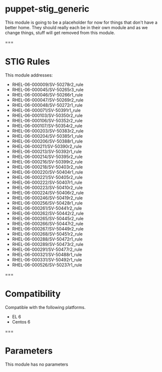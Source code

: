 puppet-stig_generic
===================

This module is going to be a placeholder for now for things that don't have a better home.  They should really each be in their own module and as we change things, stuff will get removed from this module.

===

# STIG Rules

This module addresses:
* RHEL-06-000009/SV-50278r2_rule
* RHEL-06-000045/SV-50265r3_rule
* RHEL-06-000046/SV-50266r1_rule
* RHEL-06-000047/SV-50269r2_rule
* RHEL-06-000048/SV-50272r1_rule
* RHEL-06-000071/SV-50391r1_rule
* RHEL-06-000103/SV-50350r2_rule
* RHEL-06-000106/SV-50352r2_rule
* RHEL-06-000107/SV-50354r2_rule
* RHEL-06-000203/SV-50383r2_rule
* RHEL-06-000204/SV-50385r1_rule
* RHEL-06-000206/SV-50388r1_rule
* RHEL-06-000211/SV-50390r2_rule
* RHEL-06-000213/SV-50392r1_rule
* RHEL-06-000214/SV-50395r2_rule
* RHEL-06-000216/SV-50399r2_rule
* RHEL-06-000218/SV-50403r2_rule
* RHEL-06-000220/SV-50404r1_rule
* RHEL-06-000221/SV-50405r2_rule
* RHEL-06-000222/SV-50407r1_rule
* RHEL-06-000223/SV-50410r2_rule
* RHEL-06-000224/SV-50406r2_rule
* RHEL-06-000246/SV-50419r2_rule
* RHEL-06-000256/SV-50428r1_rule
* RHEL-06-000261/SV-50441r2_rule
* RHEL-06-000262/SV-50442r2_rule
* RHEL-06-000265/SV-50445r2_rule
* RHEL-06-000266/SV-50447r2_rule
* RHEL-06-000267/SV-50449r2_rule
* RHEL-06-000268/SV-50451r2_rule
* RHEL-06-000288/SV-50472r1_rule
* RHEL-06-000289/SV-50473r2_rule
* RHEL-06-000291/SV-50477r2_rule
* RHEL-06-000321/SV-50488r1_rule
* RHEL-06-000331/SV-50492r1_rule
* RHEL-06-000526/SV-50237r1_rule

===

# Compatibility

Compatible with the following platforms.
* EL 6
* Centos 6

===

# Parameters

This module has no parameters

